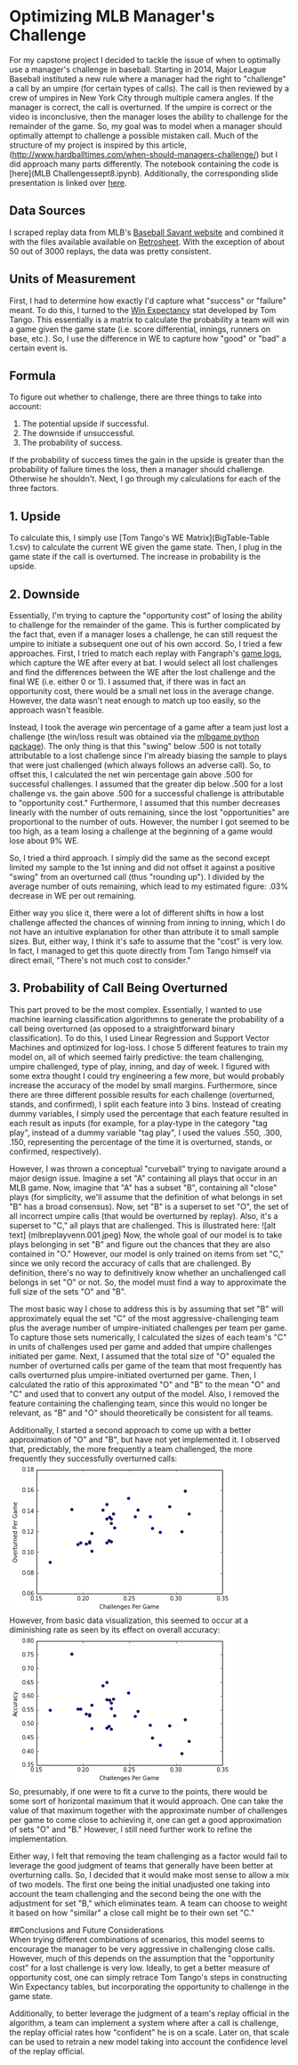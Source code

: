 # Optimizing MLB Manager's Challenge   

For my capstone project I decided to tackle the issue of when to optimally use a manager's challenge in baseball.
Starting in 2014, Major League Baseball instituted a new rule where a manager had the right to "challenge" a call by an umpire (for certain types of calls). 
The call is then reviewed by a crew of umpires in New York City through multiple camera angles. If the manager is correct, the call is overturned. If the umpire is correct or the video is inconclusive, then the manager loses the ability to challenge for the remainder of the game. So, my goal was to model when a manager should optimally attempt to challenge a possible mistaken call. Much of the structure of my project is inspired by this article, (http://www.hardballtimes.com/when-should-managers-challenge/) but I did approach many parts differently. The notebook containing the code is [here](MLB Challengessept8.ipynb). Additionally, the corresponding slide presentation is linked over [here](MLBReplay913pdf.pdf).    

## Data Sources
I scraped replay data from MLB's [Baseball Savant website](https://baseballsavant.mlb.com/replay) and combined it with the files available available on [Retrosheet](http://retrosheet.org/Replay.htm). With the exception of about 50 out of 3000 replays, the data was pretty consistent. 

## Units of Measurement   
First, I had to determine how exactly I'd capture what "success" or "failure" meant. To do this, I turned to the [Win Expectancy](http://www.fangraphs.com/library/misc/we/) stat developed by Tom Tango. This essentially is a matrix to calculate the probability a team will win a game given the game state (i.e. score differential, innings, runners on base, etc.). So, I use the difference in WE to capture how "good" or "bad" a certain event is.    

## Formula    
To figure out whether to challenge, there are three things to take into account: 
1. The potential upside if successful. 
2. The downside if unsuccessful. 
3. The probability of success. 

If the probability of success times the gain in the upside is greater than the probability of failure times the loss, then a manager should challenge. Otherwise he shouldn't. Next, I go through my calculations for each of the three factors.   

## 1. Upside 
To calculate this, I simply use [Tom Tango's WE Matrix](BigTable-Table 1.csv) to calculate the current WE given the game state. Then, I plug in the game state if the call is overturned. The increase in probability is the upside. 

## 2. Downside   
Essentially, I'm trying to capture the "opportunity cost" of losing the ability to challenge for the remainder of the game. This is further complicated by the fact that, even if a manager loses a challenge, he can still request the umpire to initiate a subsequent one out of his own accord. So, I tried a few approaches. First, I tried to match each replay with Fangraph's [game logs](http://www.fangraphs.com/plays.aspx?date=2016-09-18&team=Mets&dh=0&season=2016), which capture the WE after every at bat. I would select all lost challenges and find the differences between the WE after the lost challenge and the final WE (i.e. either 0 or 1). I assumed that, if there was in fact an opportunity cost, there would be a small net loss in the average change. However, the data wasn't neat enough to match up too easily, so the approach wasn't feasible.     

Instead, I took the average win percentage of a game after a team just lost a challenge (the win/loss result was obtained via the [mlbgame python package](https://pypi.python.org/pypi/mlbgame/)). The only thing is that this "swing" below .500 is not totally attributable to a lost challenge since I'm already biasing the sample to plays that were just challenged (which always follows an adverse call). So, to offset this, I calculated the net win percentage gain above .500 for successful challenges. I assumed that the greater dip below .500 for a lost challenge vs. the gain above .500 for a successful challenge is attributable to "opportunity cost." Furthermore, I assumed that this number decreases linearly with the number of outs remaining, since the lost "opportunities" are proportional to the number of outs. However, the number I got seemed to be too high, as a team losing a challenge at the beginning of a game would lose about 9% WE.     

So, I tried a third approach. I simply did the same as the second except limited my sample to the 1st inning and did not offset it against a positive "swing" from an overturned call (thus "rounding up"). I divided by the average number of outs remaining, which lead to my estimated figure: .03% decrease in WE per out remaining.    

Either way you slice it, there were a lot of different shifts in how a lost challenge affected the chances of winning from inning to inning, which I do not have an intuitive explanation for other than attribute it to small sample sizes. But, either way, I think it's safe to assume that the "cost" is very low. In fact, I managed to get this quote directly from Tom Tango himself via direct email, "There's not much cost to consider."

## 3. Probability of Call Being Overturned    
This part proved to be the most complex. Essentially, I wanted to use machine learning classification algorithmns to generate the probability of a call being overturned (as opposed to a straightforward binary classification). To do this, I used Linear Regression and Support Vector Machines and optimized for log-loss. I chose 5 different features to train my model on, all of which seemed fairly predictive: the team challenging, umpire challenged, type of play, inning, and day of week. I figured with some extra thought I could try engineering a few more, but would probably increase the accuracy of the model by small margins. Furthermore, since there are three different possible results for each challenge (overturned, stands, and confirmed), I split each feature into 3 bins. Instead of creating dummy variables, I simply used the percentage that each feature resulted in each result as inputs (for example, for a play-type in the category "tag play", instead of a dummy variable "tag play", I used the values .550, .300, .150, representing the percentage of the time it is overturned, stands, or confirmed, respectively).    

However, I was thrown a conceptual "curveball" trying to navigate around a major design issue. Imagine a set "A" containing all plays that occur in an MLB game. Now, imagine that "A" has a subset "B", containing all "close" plays (for simplicity, we'll assume that the definition of what belongs in set "B" has a broad consensus). Now, set "B" is a superset to set "O", the set of all incorrect umpire calls (that would be overturned by replay). Also, it's a superset to "C," all plays that are challenged. This is illustrated here: ![alt text] (mlbreplayvenn.001.jpeg) Now, the whole goal of our model is to take plays belonging in set "B" and figure out the chances that they are also contained in "O." However, our model is only trained on items from set "C," since we only record the accuracy of calls that are challenged. By definition, there's no way to definitively know whether an unchallenged call belongs in set "O" or not. So, the model must find a way to approximate the full size of the sets "O" and "B".    

The most basic way I chose to address this is by assuming that set "B" will approximately equal the set "C" of the most aggressive-challenging team plus the average number of umpire-initiated challenges per team per game. To capture those sets numerically, I calculated the sizes of each team's "C" in units of challenges used per game and added that umpire challenges initiated per game. Next, I assumed that the total size of "O" equaled the number of overturned calls per game of the team that most frequently has calls overturned plus umpire-initiated overturned per game. Then, I calculated the ratio of this approximated "O" and "B" to the mean "O" and "C" and used that to convert any output of the model. Also, I removed the feature containing the challenging team, since this would no longer be relevant, as "B" and "O" should theoretically be consistent for all teams.      

Additionally, I started a second approach to come up with a better approximation of "O" and "B", but have not yet implemented it. I observed that, predictably, the more frequently a team challenged, the more frequently they successfully overturned calls:     
![](spgcpg.png)     
However, from basic data visualization, this seemed to occur at a diminishing rate as seen by its effect on overall accuracy:     
![](acccpg.png)     
So, presumably, if one were to fit a curve to the points, there would be some sort of horizontal maximum that it would approach. One can take the value of that maximum together with the approximate number of challenges per game to come close to achieving it, one can get a good approximation of sets "O" and "B." However, I still need further work to refine the implementation.  

Either way, I felt that removing the team challenging as a factor would fail to leverage the good judgment of teams that generally have been better at overturning calls. So, I decided that it would make most sense to allow a mix of two models. The first one being the initial unadjusted one taking into account the team challenging and the second being the one with the adjustment for set "B," which eliminates team. A team can choose to weight it based on how "similar" a close call might be to their own set "C."    

##Conclusions and Future Considerations    
When trying different combinations of scenarios, this model seems to encourage the manager to be very aggressive in challenging close calls. However, much of this depends on the assumption that the "opportunity cost" for a lost challenge is very low. Ideally, to get a better measure of opportunity cost, one can simply retrace Tom Tango's steps in constructing Win Expectancy tables, but incorporating the opportunity to challenge in the game state.    

Additionally, to better leverage the judgment of a team's replay official in the algorithm, a team can implement a system where after a call is challenge, the replay official rates how "confident" he is on a scale. Later on, that scale can be used to retrain a new model taking into account the confidence level of the replay official.
